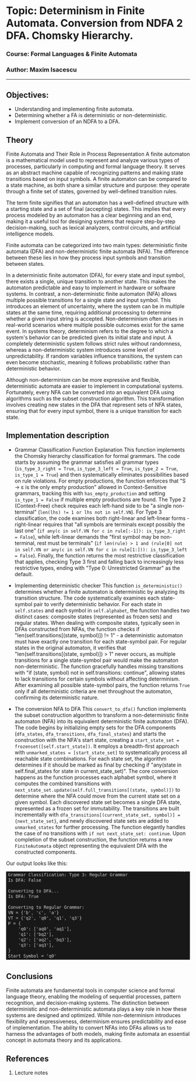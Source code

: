 # Topic: Determinism in Finite Automata. Conversion from NDFA 2 DFA. Chomsky Hierarchy.

### Course: Formal Languages & Finite Automata
### Author: Maxim Isacescu

----
## Objectives:
* Understanding and implementing finite automata.
* Determining whether a FA is deterministic or non-deterministic.
* Implement conversion of an NDFA to a DFA.

## Theory
Finite Automata and Their Role in Process Representation
A finite automaton is a mathematical model used to represent and analyze various types of processes, particularly in computing and formal language theory. It serves as an abstract machine capable of recognizing patterns and making state transitions based on input symbols. A finite automaton can be compared to a state machine, as both share a similar structure and purpose: they operate through a finite set of states, governed by well-defined transition rules.

The term finite signifies that an automaton has a well-defined structure with a starting state and a set of final (accepting) states. This implies that every process modeled by an automaton has a clear beginning and an end, making it a useful tool for designing systems that require step-by-step decision-making, such as lexical analyzers, control circuits, and artificial intelligence models.

Finite automata can be categorized into two main types: deterministic finite automata (DFA) and non-deterministic finite automata (NFA). The difference between these lies in how they process input symbols and transition between states.

In a deterministic finite automaton (DFA), for every state and input symbol, there exists a single, unique transition to another state. This makes the automaton predictable and easy to implement in hardware or software systems.
In contrast, a non-deterministic finite automaton (NFA) allows multiple possible transitions for a single state and input symbol. This introduces an element of uncertainty, where the system can be in multiple states at the same time, requiring additional processing to determine whether a given input string is accepted.
Non-determinism often arises in real-world scenarios where multiple possible outcomes exist for the same event. In systems theory, determinism refers to the degree to which a system's behavior can be predicted given its initial state and input. A completely deterministic system follows strict rules without randomness, whereas a non-deterministic system introduces some level of unpredictability. If random variables influence transitions, the system can even become stochastic, meaning it follows probabilistic rather than deterministic behavior.

Although non-determinism can be more expressive and flexible, deterministic automata are easier to implement in computational systems. Fortunately, every NFA can be converted into an equivalent DFA using algorithms such as the subset construction algorithm. This transformation involves creating new states in the DFA that represent sets of NFA states, ensuring that for every input symbol, there is a unique transition for each state.

## Implementation description
* Grammar Classification Function Explanation
This function implements the Chomsky hierarchy classification for formal grammars. The code starts by assuming the grammar satisfies all grammar types (`is_type_3_right = True`, `is_type_3_left = True`, `is_type_2 = True`, `is_type_1 = True`) and then systematically eliminates possibilities based on rule violations. For empty productions, the function enforces that "S → ε is the only empty production" allowed in Context-Sensitive grammars, tracking this with `has_empty_production` and setting `is_type_1 = False` if multiple empty productions are found. The Type 2 (Context-Free) check requires each left-hand side to be "a single non-terminal" (`len(lhs) != 1 or lhs not in self.VN`). For Type 3 classification, the code examines both right-linear and left-linear forms - right-linear requires that "all symbols are terminals except possibly the last one" (`if any(c in self.VN for c in rule[:-1]): is_type_3_right = False`), while left-linear demands the "first symbol may be non-terminal, rest must be terminals" (`if len(rule) > 1 and (rule[0] not in self.VN or any(c in self.VN for c in rule[1:])): is_type_3_left = False`). Finally, the function returns the most restrictive classification that applies, checking Type 3 first and falling back to increasingly less restrictive types, ending with "Type 0: Unrestricted Grammar" as the default.

* Implementing deterministic checker
This function `is_deterministic()` determines whether a finite automaton is deterministic by analyzing its transition structure. The code systematically examines each state-symbol pair to verify deterministic behavior. For each state in `self.states` and each symbol in `self.alphabet`, the function handles two distinct cases: composite states (represented as frozen sets) and regular states. When dealing with composite states, typically seen in DFAs constructed from NFAs, the function checks if "len(self.transitions[(state, symbol)]) != 1" - a deterministic automaton must have exactly one transition for each state-symbol pair. For regular states in the original automaton, it verifies that "len(self.transitions[(state, symbol)]) > 1" never occurs, as multiple transitions for a single state-symbol pair would make the automaton non-deterministic. The function gracefully handles missing transitions with "if (state, symbol) not in self.transitions: continue", allowing states to lack transitions for certain symbols without affecting determinism. After examining all possible state-symbol pairs, the function returns `True` only if all deterministic criteria are met throughout the automaton, confirming its deterministic nature.

* The conversion NFA to DFA
This `convert_to_dfa()` function implements the subset construction algorithm to transform a non-deterministic finite automaton (NFA) into its equivalent deterministic finite automaton (DFA). The code begins by initializing empty sets for the DFA components (`dfa_states`, `dfa_transitions`, `dfa_final_states`) and starts the construction with the NFA's start state, creating a `start_state_set = frozenset([self.start_state])`. It employs a breadth-first approach with `unmarked_states = [start_state_set]` to systematically process all reachable state combinations. For each state set, the algorithm determines if it should be marked as final by checking if "any(state in self.final_states for state in current_state_set)". The core conversion happens as the function processes each alphabet symbol, where it computes the combined transitions with `next_state_set.update(self.full_transitions[(state, symbol)])` to determine where the NFA could move from the current state set on a given symbol. Each discovered state set becomes a single DFA state, represented as a frozen set for immutability. The transitions are built incrementally with `dfa_transitions[(current_state_set, symbol)] = {next_state_set}`, and newly discovered state sets are added to `unmarked_states` for further processing. The function elegantly handles the case of no transitions with `if not next_state_set: continue`. Upon completion of the subset construction, the function returns a new `FiniteAutomata` object representing the equivalent DFA with the constructed components.


Our output looks like this:

<img src="lab2_output.png">

## Conclusions
Finite automata are fundamental tools in computer science and formal language theory, enabling the modeling of sequential processes, pattern recognition, and decision-making systems. The distinction between deterministic and non-deterministic automata plays a key role in how these systems are designed and optimized. While non-determinism introduces flexibility and expressiveness, determinism ensures predictability and ease of implementation. The ability to convert NFAs into DFAs allows us to harness the advantages of both models, making finite automata an essential concept in automata theory and its applications.

## References
1. Lecture notes
